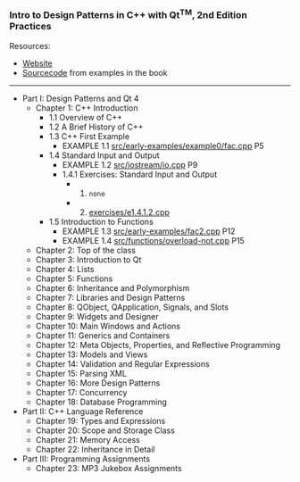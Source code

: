 ### Intro to Design Patterns in C++ with Qt<sup>TM</sup>, 2nd Edition Practices

Resources:
* [Website](http://www.ics.com/design-patterns)
* [Sourcecode](http://www.ics.com/designpatterns/dist/index.html) from examples in the book

----------------------
* Part I: Design Patterns and Qt 4
    - Chapter 1: C++ Introduction
        - 1.1 Overview of C++
        - 1.2 A Brief History of C++
        - 1.3 C++ First Example
            - EXAMPLE 1.1 [src/early-examples/example0/fac.cpp](src/early-examples/example0/fac.cpp) P5
        - 1.4 Standard Input and Output
            - EXAMPLE 1.2 [src/iostream/io.cpp](src/iostream/io.cpp) P9
            - 1.4.1 Exercises: Standard Input and Output
                - 1. `none`
                - 2.  [exercises/e1.4.1.2.cpp](exercises/e1.4.1.2.cpp)
        - 1.5 Introduction to Functions
            - EXAMPLE 1.3 [src/early-examples/fac2.cpp](src/early-examples/fac2.cpp) P12
            - EXAMPLE 1.4 [src/functions/overload-not.cpp](src/functions/overload-not.cpp) P15
    - Chapter 2: Top of the class
    - Chapter 3: Introduction to Qt
    - Chapter 4: Lists
    - Chapter 5: Functions
    - Chapter 6: Inheritance and Polymorphism
    - Chapter 7: Libraries and Design Patterns
    - Chapter 8: QObject, QApplication, Signals, and Slots
    - Chapter 9: Widgets and Designer
    - Chapter 10: Main Windows and Actions
    - Chapter 11: Generics and Containers
    - Chapter 12: Meta Objects, Properties, and Reflective Programming
    - Chapter 13: Models and Views
    - Chapter 14: Validation and Regular Expressions
    - Chapter 15: Parsing XML
    - Chapter 16: More Design Patterns
    - Chapter 17: Concurrency
    - Chapter 18: Database Programming
* Part II: C++ Language Reference
    - Chapter 19: Types and Expressions
    - Chapter 20: Scope and Storage Class
    - Chapter 21: Memory Access
    - Chapter 22: Inheritance in Detail
* Part III: Programming Assignments
    - Chapter 23: MP3 Jukebox Assignments